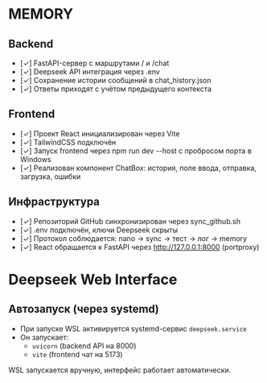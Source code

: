 # MEMORY

## Backend
- [✓] FastAPI-сервер с маршрутами / и /chat
- [✓] Deepseek API интеграция через .env
- [✓] Сохранение истории сообщений в chat_history.json
- [✓] Ответы приходят с учётом предыдущего контекста

## Frontend
- [✓] Проект React инициализирован через Vite
- [✓] TailwindCSS подключён
- [✓] Запуск frontend через npm run dev --host с пробросом порта в Windows
- [✓] Реализован компонент ChatBox: история, поле ввода, отправка, загрузка, ошибки

## Инфраструктура
- [✓] Репозиторий GitHub синхронизирован через sync_github.sh
- [✓] .env подключён, ключи Deepseek скрыты
- [✓] Протокол соблюдается: nano → sync → тест → лог → memory
- [✓] React обращается к FastAPI через http://127.0.0.1:8000 (portproxy)
# Deepseek Web Interface

## Автозапуск (через systemd)

- При запуске WSL активируется systemd-сервис `deepseek.service`
- Он запускает:
  - `uvicorn` (backend API на 8000)
  - `vite` (frontend чат на 5173)

WSL запускается вручную, интерфейс работает автоматически.

